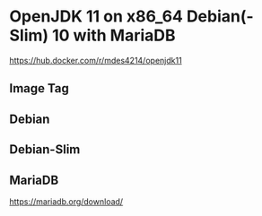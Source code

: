 # OpenJDK 11 on x86_64 Debian(-Slim) 10 with MariaDB
https://hub.docker.com/r/mdes4214/openjdk11

## Image Tag

Debian
- 

Debian-Slim
- 

## MariaDB
https://mariadb.org/download/
